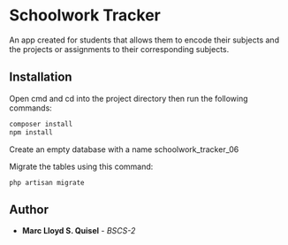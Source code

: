 # Schoolwork Tracker
An app created for students that allows them to encode their subjects and the projects or assignments to their corresponding subjects.

## Installation
Open cmd and cd into the project directory then run the following commands:
```bash
composer install
npm install
```
Create an empty database with a name schoolwork_tracker_06

Migrate the tables using this command:
```bach
php artisan migrate
```
## Author
* **Marc Lloyd S. Quisel** - *BSCS-2* 

